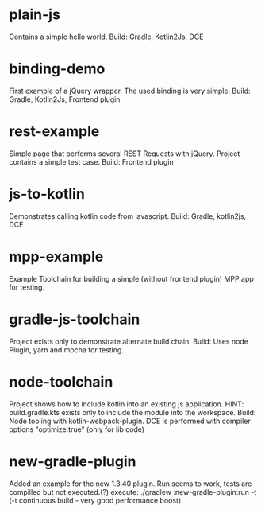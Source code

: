 # plain-js

Contains a simple hello world. 
Build: Gradle, Kotlin2Js, DCE

# binding-demo

First example of a jQuery wrapper. The used binding is very simple.
Build: Gradle, Kotlin2Js, Frontend plugin

# rest-example

Simple page that performs several REST Requests with jQuery. Project contains a simple test case.
Build: Frontend plugin

# js-to-kotlin

Demonstrates calling kotlin code from javascript.
Build: Gradle, kotlin2js, DCE

# mpp-example
Example Toolchain for building a simple (without frontend plugin) MPP app for testing.

# gradle-js-toolchain

Project exists only to demonstrate alternate build chain.
Build: Uses node Plugin, yarn and mocha for testing.

# node-toolchain

Project shows how to include kotlin into an existing js application.
HINT: build.gradle.kts exists only to include the module into the workspace.
Build: Node tooling with kotlin-webpack-plugin. DCE is performed with compiler options "optimize:true" (only for lib code)

# new-gradle-plugin

Added an example for the new 1.3.40 plugin. Run seems to work, tests are compilled but not executed.(?)
execute: ./gradlew :new-gradle-plugin:run -t (-t continuous build - very good performance boost)

